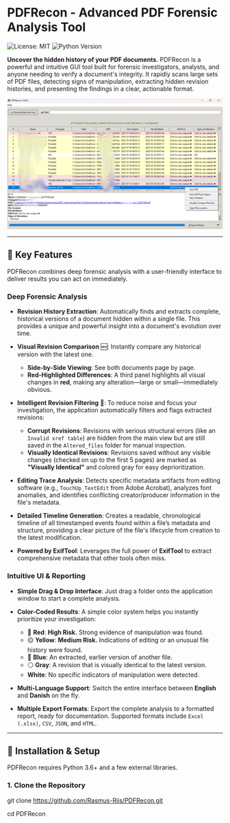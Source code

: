 # PDFRecon - Advanced PDF Forensic Analysis Tool

![License: MIT](https://img.shields.io/badge/License-MIT-yellow.svg)
![Python Version](https://img.shields.io/badge/python-3.6+-blue.svg)

**Uncover the hidden history of your PDF documents.** PDFRecon is a powerful and intuitive GUI tool built for forensic investigators, analysts, and anyone needing to verify a document's integrity. It rapidly scans large sets of PDF files, detecting signs of manipulation, extracting hidden revision histories, and presenting the findings in a clear, actionable format.

![PDFRecon Main Interface](https://raw.githubusercontent.com/Rasmus-Riis/PDFRecon/main/assets/PDFRecon_Screenshot.png)

---

## 🔑 Key Features

PDFRecon combines deep forensic analysis with a user-friendly interface to deliver results you can act on immediately.

### Deep Forensic Analysis

* **Revision History Extraction**: Automatically finds and extracts complete, historical versions of a document hidden within a single file. This provides a unique and powerful insight into a document's evolution over time.

* **Visual Revision Comparison** 🆕: Instantly compare any historical version with the latest one.
    * **Side-by-Side Viewing**: See both documents page by page.
    * **Red-Highlighted Differences**: A third panel highlights all visual changes in **red**, making any alteration—large or small—immediately obvious.

* **Intelligent Revision Filtering** 🔎: To reduce noise and focus your investigation, the application automatically filters and flags extracted revisions:
    * **Corrupt Revisions**: Revisions with serious structural errors (like an `Invalid xref table`) are hidden from the main view but are still saved in the `Altered_files` folder for manual inspection.
    * **Visually Identical Revisions**: Revisions saved without any visible changes (checked on up to the first 5 pages) are marked as **"Visually Identical"** and colored gray for easy deprioritization.

* **Editing Trace Analysis**: Detects specific metadata artifacts from editing software (e.g., `TouchUp_TextEdit` from Adobe Acrobat), analyzes font anomalies, and identifies conflicting creator/producer information in the file's metadata.

* **Detailed Timeline Generation**: Creates a readable, chronological timeline of all timestamped events found within a file’s metadata and structure, providing a clear picture of the file's lifecycle from creation to the latest modification.

* **Powered by ExifTool**: Leverages the full power of **ExifTool** to extract comprehensive metadata that other tools often miss.

### Intuitive UI & Reporting

* **Simple Drag & Drop Interface**: Just drag a folder onto the application window to start a complete analysis.

* **Color-Coded Results**: A simple color system helps you instantly prioritize your investigation:
    * 🔴 **Red**: **High Risk.** Strong evidence of manipulation was found.
    * 🟡 **Yellow**: **Medium Risk.** Indications of editing or an unusual file history were found.
    * 🔵 **Blue**: An extracted, earlier version of another file.
    * ⚪️ **Gray**: A revision that is visually identical to the latest version.
    * **White**: No specific indicators of manipulation were detected.

* **Multi-Language Support**: Switch the entire interface between **English** and **Danish** on the fly.

* **Multiple Export Formats**: Export the complete analysis to a formatted report, ready for documentation. Supported formats include `Excel (.xlsx)`, `CSV`, `JSON`, and `HTML`.

---

## 🚀 Installation & Setup

PDFRecon requires Python 3.6+ and a few external libraries.

### 1. Clone the Repository
git clone https://github.com/Rasmus-Riis/PDFRecon.git

cd PDFRecon
